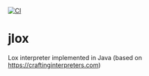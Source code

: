 [![CI](https://github.com/HanKruiger/jlox/workflows/CI/badge.svg)](https://github.com/HanKruiger/jlox/actions)

# jlox
Lox interpreter implemented in Java (based on https://craftinginterpreters.com)
